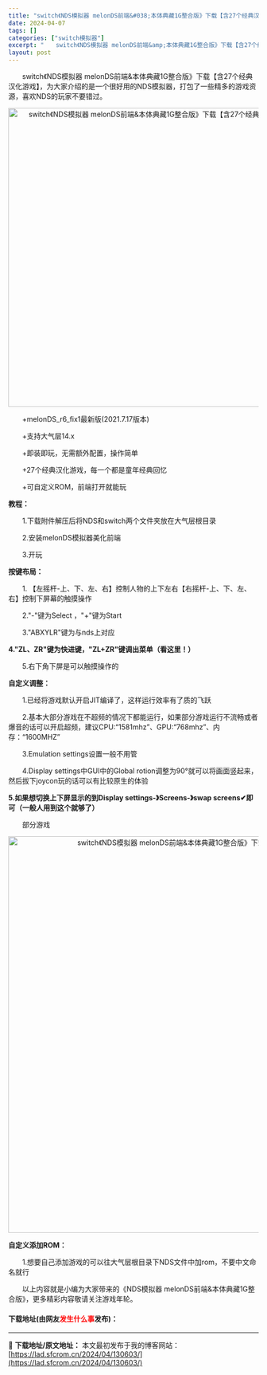 ```yaml
---
title: "switch《NDS模拟器 melonDS前端&#038;本体典藏1G整合版》下载【含27个经典汉化游戏】"
date: 2024-04-07
tags: []
categories: ["switch模拟器"]
excerpt: "　　switch《NDS模拟器 melonDS前端&amp;本体典藏1G整合版》下载【含27个经典汉化游戏】，为大家介绍的是一个很好用的NDS模拟器，打包了一些精多的游戏资源，喜欢NDS的玩家不要错过。 　　+melonDS_r6_fix1最新版(2021.7.17版本) 　　+支持大气层14.x &hellip;"
layout: post
---
```


 <p>　　switch《NDS模拟器 melonDS前端&amp;本体典藏1G整合版》下载【含27个经典汉化游戏】，为大家介绍的是一个很好用的NDS模拟器，打包了一些精多的游戏资源，喜欢NDS的玩家不要错过。</p> <p align="center"><img align="" border="0" src="https://lad.sfcrom.cn/wp-content/uploads/2024/04/20240407_66121f632567c.webp" width="600" alt="switch《NDS模拟器 melonDS前端&amp;本体典藏1G整合版》下载【含27个经典汉化游戏】" /></p> <p>　　+melonDS_r6_fix1最新版(2021.7.17版本)</p> <p>　　+支持大气层14.x</p> <p>　　+即装即玩，无需额外配置，操作简单</p> <p>　　+27个经典汉化游戏，每一个都是童年经典回忆</p> <p>　　+可自定义ROM，前端打开就能玩</p> <p><strong>教程：</strong></p> <p>　　1.下载附件解压后将NDS和switch两个文件夹放在大气层根目录</p> <p>　　2.安装melonDS模拟器美化前端</p> <p>　　3.开玩</p> <p><strong>按键布局：</strong></p> <p>　　1. 【左摇杆-上、下、左、右】控制人物的上下左右【右摇杆-上、下、左、右】控制下屏幕的触摸操作</p> <p>　　2.&quot;-&quot;键为Select ，&quot;+&quot;键为Start</p> <p>　　3.&quot;ABXYLR&quot;键为与nds上对应</p> <p><strong>4.&quot;ZL、ZR&quot;键为快进键，&quot;ZL+ZR&quot;键调出菜单（看这里！）</strong></p> <p>　　5.右下角下屏是可以触摸操作的</p> <p><strong>自定义调整：</strong></p> <p>　　1.已经将游戏默认开启JIT编译了，这样运行效率有了质的飞跃</p> <p>　　2.基本大部分游戏在不超频的情况下都能运行，如果部分游戏运行不流畅或者爆音的话可以开启超频，建议CPU:&ldquo;1581mhz&rdquo;、GPU:&ldquo;768mhz&rdquo;、内存：&ldquo;1600MHZ&rdquo;</p> <p>　　3.Emulation settings设置一般不用管</p> <p>　　4.Display settings中GUI中的Global rotion调整为90&deg;就可以将画面竖起来，然后拔下joycon玩的话可以有比较原生的体验</p> <p><strong>5.如果想切换上下屏显示的到Display settings-》Screens-》swap screens✔即可（一般人用到这个就够了）</strong></p> <p>　　部分游戏</p> <p align="center"><img align="" border="0" src="https://lad.sfcrom.cn/wp-content/uploads/2024/04/20240407_66121f63c7bac.png" width="796" alt="switch《NDS模拟器 melonDS前端&amp;本体典藏1G整合版》下载【含27个经典汉化游戏】" /></p> <p><strong>自定义添加ROM：</strong></p> <p>　　1.想要自己添加游戏的可以往大气层根目录下NDS文件中加rom，不要中文命名就行</p> <p>　　以上内容就是小编为大家带来的《NDS模拟器 melonDS前端&amp;本体典藏1G整合版》，更多精彩内容敬请关注游戏年轮。</p> <p><h4>下载地址(由网友<font color="red">发生什么事</font>发布)：</h4></p> 

---
📖 **下载地址/原文地址：** 本文最初发布于我的博客网站：[https://lad.sfcrom.cn/2024/04/130603/](https://lad.sfcrom.cn/2024/04/130603/)

